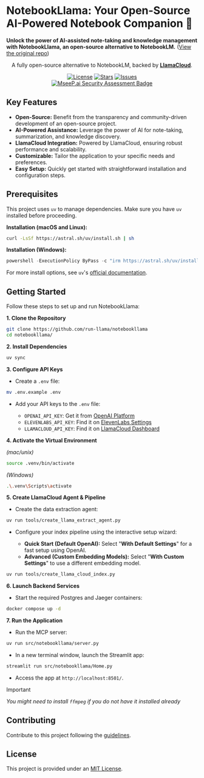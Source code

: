 # NotebookLlama: Your Open-Source AI-Powered Notebook Companion 🦙

**Unlock the power of AI-assisted note-taking and knowledge management with NotebookLlama, an open-source alternative to NotebookLM.** ([View the original repo](https://github.com/run-llama/notebookllama))

<p align="center">
  A fully open-source alternative to NotebookLM, backed by <a href="https://cloud.llamaindex.ai?utm_source=demo&utm_medium=notebookLM"><strong>LlamaCloud</strong></a>.
</p>

<p align="center">
    <a href="https://github.com/run-llama/notebookllama/blob/main/LICENSE"><img alt="License" src="https://img.shields.io/github/license/run-llama/notebookllama?color=blue"></a>
    <a href="https://github.com/run-llama/notebookllama/stargazers"><img alt="Stars" src="https://img.shields.io/github/stars/run-llama/notebookllama?color=yellow"></a>
    <a href="https://github.com/run-llama/notebookllama/issues"><img alt="Issues" src="https://img.shields.io/github/issues/run-llama/notebookllama?color=orange"></a>
    <br>
    <a href="https://mseep.ai/app/run-llama-notebookllama"><img alt="MseeP.ai Security Assessment Badge" src="https://mseep.net/pr/run-llama-notebookllama-badge.png"></a>
</p>

## Key Features

*   **Open-Source:**  Benefit from the transparency and community-driven development of an open-source project.
*   **AI-Powered Assistance:** Leverage the power of AI for note-taking, summarization, and knowledge discovery.
*   **LlamaCloud Integration:** Powered by LlamaCloud, ensuring robust performance and scalability.
*   **Customizable:** Tailor the application to your specific needs and preferences.
*   **Easy Setup:**  Quickly get started with straightforward installation and configuration steps.

## Prerequisites

This project uses `uv` to manage dependencies. Make sure you have `uv` installed before proceeding.

**Installation (macOS and Linux):**

```bash
curl -LsSf https://astral.sh/uv/install.sh | sh
```

**Installation (Windows):**

```powershell
powershell -ExecutionPolicy ByPass -c "irm https://astral.sh/uv/install.ps1 | iex"
```

For more install options, see `uv`'s [official documentation](https://docs.astral.sh/uv/getting-started/installation/).

## Getting Started

Follow these steps to set up and run NotebookLlama:

**1. Clone the Repository**

```bash
git clone https://github.com/run-llama/notebookllama
cd notebookllama/
```

**2. Install Dependencies**

```bash
uv sync
```

**3. Configure API Keys**

*   Create a `.env` file:

```bash
mv .env.example .env
```

*   Add your API keys to the `.env` file:

    *   `OPENAI_API_KEY`:  Get it from [OpenAI Platform](https://platform.openai.com/api-keys)
    *   `ELEVENLABS_API_KEY`: Find it on [ElevenLabs Settings](https://elevenlabs.io/app/settings/api-keys)
    *   `LLAMACLOUD_API_KEY`: Find it on [LlamaCloud Dashboard](https://cloud.llamaindex.ai?utm_source=demo&utm_medium=notebookLM)

**4. Activate the Virtual Environment**

*(mac/unix)*

```bash
source .venv/bin/activate
```

*(Windows)*

```bash
.\.venv\Scripts\activate
```

**5. Create LlamaCloud Agent & Pipeline**

*   Create the data extraction agent:

```bash
uv run tools/create_llama_extract_agent.py
```

*   Configure your index pipeline using the interactive setup wizard:

    *   **Quick Start (Default OpenAI):** Select "**With Default Settings**" for a fast setup using OpenAI.
    *   **Advanced (Custom Embedding Models):** Select "**With Custom Settings**" to use a different embedding model.

```bash
uv run tools/create_llama_cloud_index.py
```

**6. Launch Backend Services**

*   Start the required Postgres and Jaeger containers:

```bash
docker compose up -d
```

**7. Run the Application**

*   Run the MCP server:

```bash
uv run src/notebookllama/server.py
```

*   In a new terminal window, launch the Streamlit app:

```bash
streamlit run src/notebookllama/Home.py
```

*   Access the app at `http://localhost:8501/`.

> [!IMPORTANT]
>
> _You might need to install `ffmpeg` if you do not have it installed already_

## Contributing

Contribute to this project following the [guidelines](./CONTRIBUTING.md).

## License

This project is provided under an [MIT License](./LICENSE).